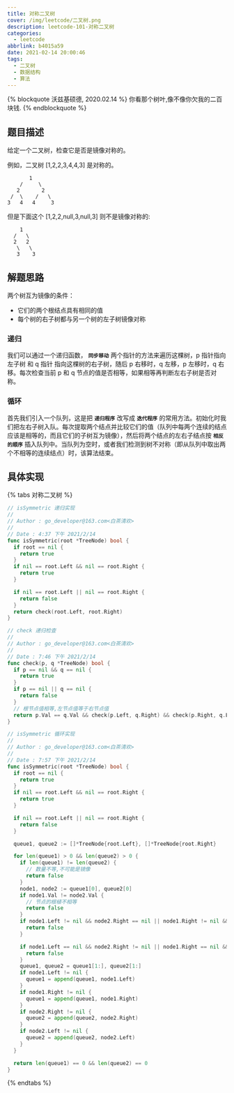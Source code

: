 ```yaml
---
title: 对称二叉树
cover: /img/leetcode/二叉树.png
description: leetcode-101-对称二叉树
categories:
  - leetcode
abbrlink: b4015a59
date: 2021-02-14 20:00:46
tags:
  - 二叉树
  - 数据结构
  - 算法
---
```


{% blockquote 沃兹基硕德, 2020.02.14 %}
你看那个树叶,像不像你欠我的二百块钱.
{% endblockquote %}

## 题目描述

给定一个二叉树，检查它是否是镜像对称的。

例如，二叉树 [1,2,2,3,4,4,3] 是对称的。

           1
        /     \
       2       2
     /  \    /   \
    3   4   4     3

但是下面这个 [1,2,2,null,3,null,3] 则不是镜像对称的:

        1
      /   \
      2   2
       \   \
       3    3

## 解题思路

两个树互为镜像的条件：

- 它们的两个根结点具有相同的值
- 每个树的右子树都与另一个树的左子树镜像对称

### 递归

我们可以通过一个递归函数， **`同步移动`** 两个指针的方法来遍历这棵树，p 指针指向左子树 和 q 指针 指向这棵树的右子树，随后 p 右移时，q 左移，p 左移时，q 右移。每次检查当前 p 和 q 节点的值是否相等，如果相等再判断左右子树是否对称。

### 循环

首先我们引入一个队列，这是把 **`递归程序`** 改写成 **`迭代程序`** 的常用方法。初始化时我们把左右子树入队。每次提取两个结点并比较它们的值（队列中每两个连续的结点应该是相等的，而且它们的子树互为镜像），然后将两个结点的左右子结点按 **`相反的顺序`** 插入队列中。当队列为空时，或者我们检测到树不对称（即从队列中取出两个不相等的连续结点）时，该算法结束。

## 具体实现

{% tabs 对称二叉树 %}
<!-- tab 递归实现-->

```go
// isSymmetric 递归实现
//
// Author : go_developer@163.com<白茶清欢>
//
// Date : 4:37 下午 2021/2/14
func isSymmetric(root *TreeNode) bool {
  if root == nil {
    return true
  }
  if nil == root.Left && nil == root.Right {
    return true
  }

  if nil == root.Left || nil == root.Right {
    return false
  }
  return check(root.Left, root.Right)
}

// check 递归检查
//
// Author : go_developer@163.com<白茶清欢>
//
// Date : 7:46 下午 2021/2/14
func check(p, q *TreeNode) bool {
  if p == nil && q == nil {
    return true
  }
  if p == nil || q == nil {
    return false
  }
  // 根节点值相等,左节点值等于右节点值
  return p.Val == q.Val && check(p.Left, q.Right) && check(p.Right, q.Left)
}
```

<!-- endtab -->

<!-- tab 循环实现-->

```go
// isSymmetric 循环实现
//
// Author : go_developer@163.com<白茶清欢>
//
// Date : 7:57 下午 2021/2/14
func isSymmetric(root *TreeNode) bool {
  if root == nil {
    return true
  }
  if nil == root.Left && nil == root.Right {
    return true
  }

  if nil == root.Left || nil == root.Right {
    return false
  }

  queue1, queue2 := []*TreeNode{root.Left}, []*TreeNode{root.Right}

  for len(queue1) > 0 && len(queue2) > 0 {
    if len(queue1) != len(queue2) {
      // 数量不等,不可能是镜像
      return false
    }
    node1, node2 := queue1[0], queue2[0]
    if node1.Val != node2.Val {
      // 节点的根植不相等
      return false
    }
    if node1.Left != nil && node2.Right == nil || node1.Right != nil && node2.Left == nil {
      return false
    }

    if node1.Left == nil && node2.Right != nil || node1.Right == nil && node2.Left != nil {
      return false
    }
    queue1, queue2 = queue1[1:], queue2[1:]
    if node1.Left != nil {
      queue1 = append(queue1, node1.Left)
    }
    if node1.Right != nil {
      queue1 = append(queue1, node1.Right)
    }
    if node2.Right != nil {
      queue2 = append(queue2, node2.Right)
    }
    if node2.Left != nil {
      queue2 = append(queue2, node2.Left)
    }
  }

  return len(queue1) == 0 && len(queue2) == 0
}
```

<!-- endtab -->

{% endtabs %}

